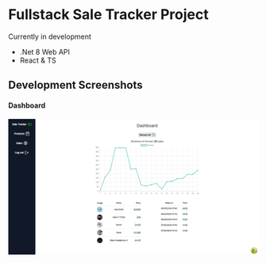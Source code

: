 # Fullstack Sale Tracker Project

Currently in development

- .Net 8 Web API
- React & TS

## Development Screenshots

#### Dashboard

![Development](./screenshots/development.png)
